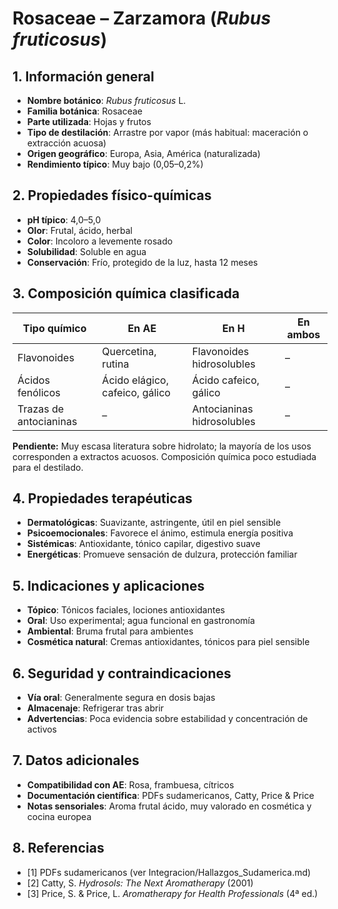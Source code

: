 # Rosaceae – Zarzamora (*Rubus fruticosus*)

## 1. Información general
- **Nombre botánico**: *Rubus fruticosus* L.
- **Familia botánica**: Rosaceae
- **Parte utilizada**: Hojas y frutos
- **Tipo de destilación**: Arrastre por vapor (más habitual: maceración o extracción acuosa)
- **Origen geográfico**: Europa, Asia, América (naturalizada)
- **Rendimiento típico**: Muy bajo (0,05–0,2%)

## 2. Propiedades físico-químicas
- **pH típico**: 4,0–5,0
- **Olor**: Frutal, ácido, herbal
- **Color**: Incoloro a levemente rosado
- **Solubilidad**: Soluble en agua
- **Conservación**: Frío, protegido de la luz, hasta 12 meses

## 3. Composición química clasificada
| Tipo químico                | En AE                          | En H                               | En ambos         |
|----------------------------|--------------------------------|-------------------------------------|------------------|
| Flavonoides                 | Quercetina, rutina             | Flavonoides hidrosolubles           | –                |
| Ácidos fenólicos            | Ácido elágico, cafeico, gálico | Ácido cafeico, gálico               | –                |
| Trazas de antocianinas      | –                              | Antocianinas hidrosolubles          | –                |

**Pendiente:** Muy escasa literatura sobre hidrolato; la mayoría de los usos corresponden a extractos acuosos. Composición química poco estudiada para el destilado.

## 4. Propiedades terapéuticas
- **Dermatológicas**: Suavizante, astringente, útil en piel sensible
- **Psicoemocionales**: Favorece el ánimo, estimula energía positiva
- **Sistémicas**: Antioxidante, tónico capilar, digestivo suave
- **Energéticas**: Promueve sensación de dulzura, protección familiar

## 5. Indicaciones y aplicaciones
- **Tópico**: Tónicos faciales, lociones antioxidantes
- **Oral**: Uso experimental; agua funcional en gastronomía
- **Ambiental**: Bruma frutal para ambientes
- **Cosmética natural**: Cremas antioxidantes, tónicos para piel sensible

## 6. Seguridad y contraindicaciones
- **Vía oral**: Generalmente segura en dosis bajas
- **Almacenaje**: Refrigerar tras abrir
- **Advertencias**: Poca evidencia sobre estabilidad y concentración de activos

## 7. Datos adicionales
- **Compatibilidad con AE**: Rosa, frambuesa, cítricos
- **Documentación científica**: PDFs sudamericanos, Catty, Price & Price
- **Notas sensoriales**: Aroma frutal ácido, muy valorado en cosmética y cocina europea

## 8. Referencias
- [1] PDFs sudamericanos (ver Integracion/Hallazgos_Sudamerica.md)
- [2] Catty, S. *Hydrosols: The Next Aromatherapy* (2001)
- [3] Price, S. & Price, L. *Aromatherapy for Health Professionals* (4ª ed.)

